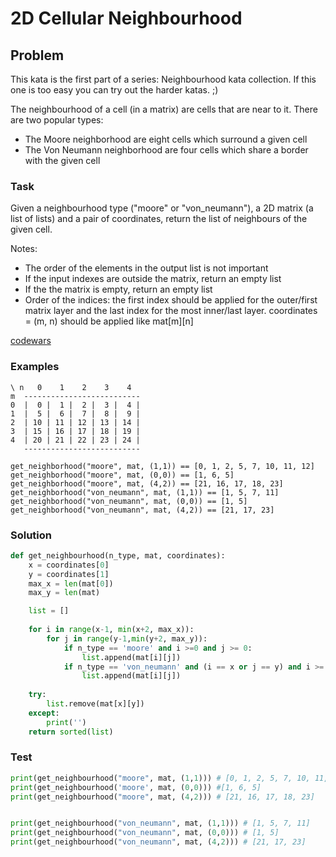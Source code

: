 # 2D Cellular Neighbourhood
## Problem

This kata is the first part of a series: Neighbourhood kata collection. If this one is too easy you can try out the harder katas. ;)

The neighbourhood of a cell (in a matrix) are cells that are near to it. There are two popular types:

* The Moore neighborhood are eight cells which surround a given cell
* The Von Neumann neighborhood are four cells which share a border with the given cell
### Task
Given a neighbourhood type ("moore" or "von_neumann"), a 2D matrix (a list of lists) and a pair of coordinates, return the list of neighbours of the given cell.

Notes:

* The order of the elements in the output list is not important
* If the input indexes are outside the matrix, return an empty list
* If the the matrix is empty, return an empty list
* Order of the indices: the first index should be applied for the outer/first matrix layer and the last index for the most inner/last layer. coordinates = (m, n) should be applied like mat[m][n]

[codewars](https://www.codewars.com/kata/5b2e5a02a454c82fb9000048/train/python)

### Examples
```
\ n   0    1    2    3    4
m  --------------------------
0  |  0 |  1 |  2 |  3 |  4 |
1  |  5 |  6 |  7 |  8 |  9 |
2  | 10 | 11 | 12 | 13 | 14 |
3  | 15 | 16 | 17 | 18 | 19 |
4  | 20 | 21 | 22 | 23 | 24 |
   --------------------------

get_neighborhood("moore", mat, (1,1)) == [0, 1, 2, 5, 7, 10, 11, 12]
get_neighborhood("moore", mat, (0,0)) == [1, 6, 5]
get_neighborhood("moore", mat, (4,2)) == [21, 16, 17, 18, 23]
get_neighborhood("von_neumann", mat, (1,1)) == [1, 5, 7, 11]
get_neighborhood("von_neumann", mat, (0,0)) == [1, 5]
get_neighborhood("von_neumann", mat, (4,2)) == [21, 17, 23]
```

### Solution
```python
def get_neighbourhood(n_type, mat, coordinates):
    x = coordinates[0]
    y = coordinates[1]
    max_x = len(mat[0])
    max_y = len(mat)

    list = []
    
    for i in range(x-1, min(x+2, max_x)):
        for j in range(y-1,min(y+2, max_y)):
            if n_type == 'moore' and i >=0 and j >= 0:
                list.append(mat[i][j])
            if n_type == 'von_neumann' and (i == x or j == y) and i >= 0 and j >=0:
                list.append(mat[i][j])
                
    try:
        list.remove(mat[x][y])
    except:
        print('')
    return sorted(list)
```

### Test
```python
print(get_neighbourhood("moore", mat, (1,1))) # [0, 1, 2, 5, 7, 10, 11, 12]
print(get_neighbourhood('moore', mat, (0,0))) #[1, 6, 5]
print(get_neighbourhood("moore", mat, (4,2))) # [21, 16, 17, 18, 23]


print(get_neighbourhood("von_neumann", mat, (1,1))) # [1, 5, 7, 11]
print(get_neighbourhood("von_neumann", mat, (0,0))) # [1, 5]
print(get_neighbourhood("von_neumann", mat, (4,2))) # [21, 17, 23]
```